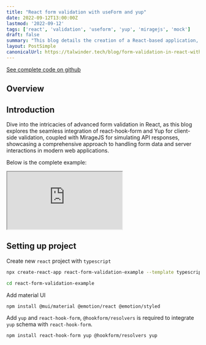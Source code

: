 ```yaml
---
title: "React form validation with useForm and yup"
date: 2022-09-12T13:00:00Z
lastmod: '2022-09-12'
tags: ['react', 'validation', 'useform', 'yup', 'miragejs', 'mock']
draft: false
summary: "This blog details the creation of a React-based application, showcasing the integration of Material UI for design, react-hook-form and Yup for form validation, and MirageJS for API mocking."
layout: PostSimple
canonicalUrl: https://talwinder.tech/blog/form-validation-in-react-with-use-form-and-yup
---
```


[See complete code on github](https://github.com/iamtalwinder/react-form-validation-example)

## Overview

<TOCInline toc={props.toc} exclude="Overview" toHeading={2} />

## Introduction
Dive into the intricacies of advanced form validation in React, as this blog explores the seamless integration of react-hook-form and Yup for client-side validation, coupled with MirageJS for simulating API responses, showcasing a comprehensive approach to handling form data and server interactions in modern web applications.

Below is the complete example:

<iframe
  src="https://stackblitz.com/edit/stackblitz-starters-v9argg?embed=1&file=src%2FTodoForm.tsx"
  style={{ width: '100%', height: '500px', border: 'none', borderRadius: '4px', overflow: 'hidden' }}
  title="React Automatic Batching Demo"
  allow="accelerometer; ambient-light-sensor; camera; encrypted-media; geolocation; gyroscope; microphone; midi; payment; usb; vr; xr-spatial-tracking">
</iframe>

## Setting up project

Create new `react` project with `typescript`

```bash
npx create-react-app react-form-validation-example --template typescript
```

```bash
cd react-form-validation-example
```

Add material UI
```bash
npm install @mui/material @emotion/react @emotion/styled
```

Add `yup` and `react-hook-form`, `@hookform/resolvers` is required to integrate `yup` schema with `react-hook-form`.
```bash
npm install react-hook-form yup @hookform/resolvers yup
```



